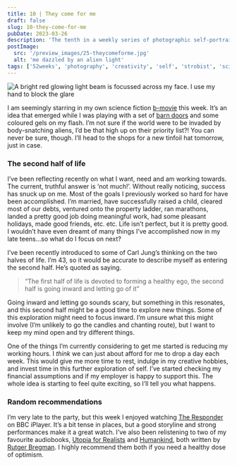 ```yaml
---
title: 10 | They come for me
draft: false
slug: 10-they-come-for-me
pubDate: 2023-03-26
description: 'The tenth in a weekly series of photographic self-portraits of Stuart Mackenzie. This weeks photo I appear to be starring in my own sci-fi b-movie'
postImage:
  src: '/preview_images/25-theycomeforme.jpg'
  alt: 'me dazzled by an alien light'
tags: ['52weeks', 'photography', 'creativity', 'self', 'strobist', 'sci-fi']
---
```


![A bright red glowing light beam is focussed across my face. I use my hand to block the glare](../images/52weeks/52_2023_10.jpg)
<img src="" alt="" class=""/>

I am seemingly starring in my own science fiction [b-movie](https://en.wikipedia.org/wiki/B_movie) this week. It’s an idea that emerged while I was playing with a set of [barn doors](https://strobist.blogspot.com/2008/05/barn-doors-and-blue-dragons.html) and some coloured gels on my flash. I’m not sure if the world were to be invaded by body-snatching aliens, I’d be that high up on their priority list?! You can never be sure, though. I’ll head to the shops for a new tinfoil hat tomorrow, just in case.

### The second half of life

I’ve been reflecting recently on what I want, need and am working towards. The current, truthful answer is ‘not much!’. Without really noticing, success has snuck up on me. Most of the goals I previously worked so hard for have been accomplished. I’m married, have successfully raised a child, cleared most of our debts, ventured onto the property ladder, ran marathons, landed a pretty good job doing meaningful work, had some pleasant holidays, made good friends, etc. etc. Life isn’t perfect, but it is pretty good. I wouldn’t have even dreamt of many things I’ve accomplished now in my late teens…so what do I focus on next?

I’ve been recently introduced to some of Carl Jung’s thinking on the two halves of life. I’m 43, so it would be accurate to describe myself as entering the second half. He’s quoted as saying.

> “The first half of life is devoted to forming a healthy ego, the second half is going inward and letting go of it”

Going inward and letting go sounds scary, but something in this resonates, and this second half might be a good time to explore new things. Some of this exploration might need to focus inward. I’m unsure what this might involve (I’m unlikely to go the candles and chanting route), but I want to keep my mind open and try different things.

One of the things I’m currently considering to get me started is reducing my working hours. I _think_ we can just about afford for me to drop a day each week. This would give me more time to rest, indulge in my creative hobbies, and invest time in this further exploration of self. I’ve started checking my financial assumptions and if my employer is happy to support this. The whole idea is starting to feel quite exciting, so I’ll tell you what happens.

### Random recommendations

I’m very late to the party, but this week I enjoyed watching [The Responder](https://www.bbc.co.uk/iplayer/episodes/p0b61z9j/the-responder) on BBC iPlayer. It’s a bit tense in places, but a good storyline and strong performances make it a great watch. I’ve also been relistening to two of my favourite audiobooks, [Utopia for Realists](https://www.audible.co.uk/pd/Utopia-for-Realists-Audiobook/B01N6WPVDL) and [Humankind](https://www.audible.co.uk/pd/Humankind-Audiobook/1526620944?ref=a_author_Ru_c9_lProduct_1_1&pf_rd_p=af5062e9-57de-425c-9e02-6d8ad006b9aa&pf_rd_r=PYHA6DRPS57J82922W01&pageLoadId=mwUQBK1KMkTrvutc&creativeId=83220593-1d50-4883-bad4-b5d505543719), both written by [Rutger Bregman](https://en.wikipedia.org/wiki/Rutger_Bregman). I highly recommend them both if you need a healthy dose of optimism.

